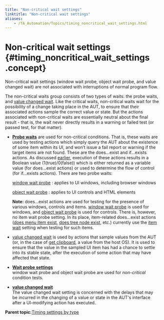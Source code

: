 ```yaml
--- 
title: "Non-critical wait settings"
linktitle: "Non-critical wait settings"
aliases: 
    - /TA_Automation/Topics/timing_noncritical_wait_settings.html
---
```

# Non-critical wait settings {#timing_noncritical_wait_settings .concept}

Non-critical wait settings \(window wait probe, object wait probe, and value changed wait\) are not associated with interruptions of normal program flow.

The non-critical waits group consists of two types of waits: the probe waits, and [value changed wait](bis_value_changed_wait.html). Like the critical waits, non-critical waits wait for the possibility of a change taking place in the AUT, to ensure that their associated actions sample the correct value or state. But the actions associated with non-critical waits are essentially neutral about the final result - that is, the wait never directly results in a warning or failed test \(or passed test, for that matter\).

-   [**Probe waits**](timing_wait_probe_settings.html) are used for non-critical conditions. That is, these waits are used by testing actions which simply query the AUT about the existence of some item within its UI, and won’t issue a fail report or warning if the target items are not found. These are the does…exist and if…exists actions. As discussed [earlier](timing_classifying_actions.md#class_action_testing_actions), execution of these actions results in a Boolean value \(1\(true\)/0\(false\)\) which is either returned as a variable value \(for does…exist actions\) or used to determine the flow of control \(for if…exists actions\). There are two probe waits:

    [window wait probe](bis_window_wait_probe.html)
    :   applies to UI windows, including browser windows

    [object wait probe](bis_object_wait_probe.html)
    :   applies to UI controls and HTML elements

    **Note:** does…exist actions are used for testing for the presence of various windows, controls and items. [window wait probe](bis_window_wait_probe.html) is used for windows, and [object wait probe](bis_object_wait_probe.html) is used for controls. There is, however, no item wait probe setting. In its place, item-related does…exist actions \([does menu item exist](bia_does_menu_item_exist.html), [does tree node exist](bia_does_tree_node_exist.html), etc.\) currently use the [item wait](bis_item_wait.html) setting when testing for such items.

-   [value changed wait](timing_value_changed_wait.html) is used by actions that sample values from the AUT \(or, in the case of [get clipboard](bia_get_clipboard.html), a value from the host OS\). It is used to ensure that the value in the sampled UI item has had a chance to settle into its stable state, after the execution of some action that may have affected that state.


-   **[Wait probe settings](../../TA_Automation/Topics/timing_wait_probe_settings.html)**  
 window wait probe and object wait probe are used for *non-critical* condition tests.
-   **[value changed wait](../../TA_Automation/Topics/timing_value_changed_wait.html)**  
 The value changed wait setting is concerned with the delays that may be incurred in the changing of a value or state in the AUT's interface after a UI-modifying action has executed.

**Parent topic:**[Timing settings by type](../../TA_Automation/Topics/timing_settings_classified.html)

